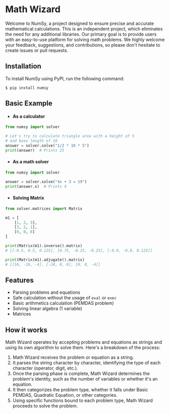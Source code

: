 # Math Wizard
Welcome to NumSy, a project designed to ensure precise and accurate mathematical calculations. This is an independent project, which eliminates the need for any additional libraries. Our primary goal is to provide users with an easy-to-use platform for solving math problems. We highly welcome your feedback, suggestions, and contributions, so please don't hesitate to create issues or pull requests.

## Installation
To install NumSy using PyPI, run the following command:

    $ pip install numsy

## Basic Example
* #### As a calculator
```python
from numsy import solver

# Let's try to calculate triangle area with a height of 5
# and base length of 10
answer = solver.solve("1/2 * 10 * 5")
print(answer)  # Prints 25
```
* #### As a math solver
```python
from numsy import solver

answer = solver.solve("4x + 3 = 19")
print(answer.x)  # Prints 4
```

* #### Solving Matrix
```python
from solver.matrices import Matrix

m1 = [
    [1, 2, 3],
    [3, 2, 1],
    [0, 0, 8]
]

print(Matrix(m1).inverse().matrix)
# [[-0.5, 0.5, 0.125], [0.75, -0.25, -0.25], [-0.0, -0.0, 0.125]]

print(Matrix(m1).adjugate().matrix)
# [[16, -16, -4], [-24, 8, 8], [0, 0, -4]]
```

## Features
- Parsing problems and equations
- Safe calculation without the usage of `eval` or `exec`
- Basic arithmetics calculation (PEMDAS problem)
- Solving linear algebra (1 variable)
- Matrices

## How it works
Math Wizard operates by accepting problems and equations as strings and using its own algorithm to solve them. Here's a breakdown of the process:
1. Math Wizard receives the problem or equation as a string.
2. It parses the string character by character, identifying the type of each character (operator, digit, etc.).
3. Once the parsing phase is complete, Math Wizard determines the problem's identity, such as the number of variables or whether it's an equation.
4. It then categorizes the problem type, whether it falls under Basic PEMDAS, Quadratic Equation, or other categories.
5. Using specific functions bound to each problem type, Math Wizard proceeds to solve the problem.
